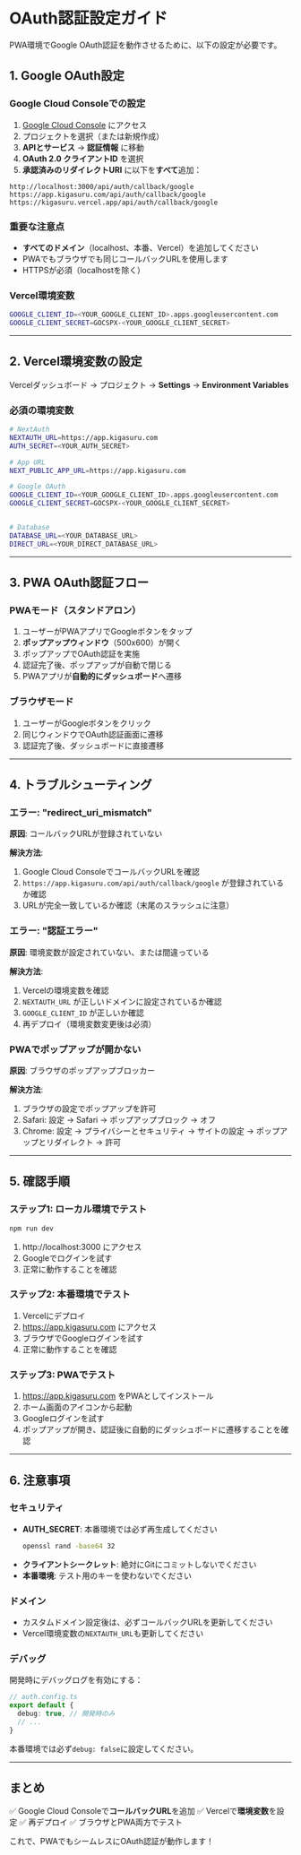 # OAuth認証設定ガイド

PWA環境でGoogle OAuth認証を動作させるために、以下の設定が必要です。

## 1. Google OAuth設定

### Google Cloud Consoleでの設定

1. [Google Cloud Console](https://console.cloud.google.com/) にアクセス
2. プロジェクトを選択（または新規作成）
3. **APIとサービス** → **認証情報** に移動
4. **OAuth 2.0 クライアントID** を選択
5. **承認済みのリダイレクトURI** に以下を**すべて**追加：

```
http://localhost:3000/api/auth/callback/google
https://app.kigasuru.com/api/auth/callback/google
https://kigasuru.vercel.app/api/auth/callback/google
```

### 重要な注意点

- **すべてのドメイン**（localhost、本番、Vercel）を追加してください
- PWAでもブラウザでも同じコールバックURLを使用します
- HTTPSが必須（localhostを除く）

### Vercel環境変数

```bash
GOOGLE_CLIENT_ID=<YOUR_GOOGLE_CLIENT_ID>.apps.googleusercontent.com
GOOGLE_CLIENT_SECRET=GOCSPX-<YOUR_GOOGLE_CLIENT_SECRET>
```

---

## 2. Vercel環境変数の設定

Vercelダッシュボード → プロジェクト → **Settings** → **Environment Variables**

### 必須の環境変数

```bash
# NextAuth
NEXTAUTH_URL=https://app.kigasuru.com
AUTH_SECRET=<YOUR_AUTH_SECRET>

# App URL
NEXT_PUBLIC_APP_URL=https://app.kigasuru.com

# Google OAuth
GOOGLE_CLIENT_ID=<YOUR_GOOGLE_CLIENT_ID>.apps.googleusercontent.com
GOOGLE_CLIENT_SECRET=GOCSPX-<YOUR_GOOGLE_CLIENT_SECRET>


# Database
DATABASE_URL=<YOUR_DATABASE_URL>
DIRECT_URL=<YOUR_DIRECT_DATABASE_URL>
```

---

## 3. PWA OAuth認証フロー

### PWAモード（スタンドアロン）

1. ユーザーがPWAアプリでGoogleボタンをタップ
2. **ポップアップウィンドウ**（500x600）が開く
3. ポップアップでOAuth認証を実施
4. 認証完了後、ポップアップが自動で閉じる
5. PWAアプリが**自動的にダッシュボード**へ遷移

### ブラウザモード

1. ユーザーがGoogleボタンをクリック
2. 同じウィンドウでOAuth認証画面に遷移
3. 認証完了後、ダッシュボードに直接遷移

---

## 4. トラブルシューティング

### エラー: "redirect_uri_mismatch"

**原因**: コールバックURLが登録されていない

**解決方法**:
1. Google Cloud ConsoleでコールバックURLを確認
2. `https://app.kigasuru.com/api/auth/callback/google` が登録されているか確認
3. URLが完全一致しているか確認（末尾のスラッシュに注意）

### エラー: "認証エラー"

**原因**: 環境変数が設定されていない、または間違っている

**解決方法**:
1. Vercelの環境変数を確認
2. `NEXTAUTH_URL` が正しいドメインに設定されているか確認
3. `GOOGLE_CLIENT_ID` が正しいか確認
4. 再デプロイ（環境変数変更後は必須）

### PWAでポップアップが開かない

**原因**: ブラウザのポップアップブロッカー

**解決方法**:
1. ブラウザの設定でポップアップを許可
2. Safari: 設定 → Safari → ポップアップブロック → オフ
3. Chrome: 設定 → プライバシーとセキュリティ → サイトの設定 → ポップアップとリダイレクト → 許可

---

## 5. 確認手順

### ステップ1: ローカル環境でテスト

```bash
npm run dev
```

1. http://localhost:3000 にアクセス
2. Googleでログインを試す
3. 正常に動作することを確認

### ステップ2: 本番環境でテスト

1. Vercelにデプロイ
2. https://app.kigasuru.com にアクセス
3. ブラウザでGoogleログインを試す
4. 正常に動作することを確認

### ステップ3: PWAでテスト

1. https://app.kigasuru.com をPWAとしてインストール
2. ホーム画面のアイコンから起動
3. Googleログインを試す
4. ポップアップが開き、認証後に自動的にダッシュボードに遷移することを確認

---

## 6. 注意事項

### セキュリティ

- **AUTH_SECRET**: 本番環境では必ず再生成してください
  ```bash
  openssl rand -base64 32
  ```
- **クライアントシークレット**: 絶対にGitにコミットしないでください
- **本番環境**: テスト用のキーを使わないでください

### ドメイン

- カスタムドメイン設定後は、必ずコールバックURLを更新してください
- Vercel環境変数の`NEXTAUTH_URL`も更新してください

### デバッグ

開発時にデバッグログを有効にする：

```typescript
// auth.config.ts
export default {
  debug: true, // 開発時のみ
  // ...
}
```

本番環境では必ず`debug: false`に設定してください。

---

## まとめ

✅ Google Cloud Consoleで**コールバックURL**を追加
✅ Vercelで**環境変数**を設定
✅ 再デプロイ
✅ ブラウザとPWA両方でテスト

これで、PWAでもシームレスにOAuth認証が動作します！
